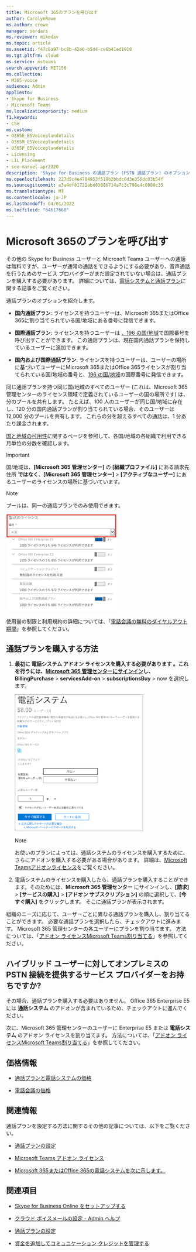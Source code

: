 ```yaml
---
title: Microsoft 365のプランを呼び出す
author: CarolynRowe
ms.author: crowe
manager: serdars
ms.reviewer: mikedav
ms.topic: article
ms.assetid: f47c6a97-bc8b-42e6-b5d4-ce6b41ed1918
ms.tgt.pltfrm: cloud
ms.service: msteams
search.appverid: MET150
ms.collection:
- M365-voice
audience: Admin
appliesto:
- Skype for Business
- Microsoft Teams
ms.localizationpriority: medium
f1.keywords:
- CSH
ms.custom:
- O365E_E5Voiceplandetails
- O365M_E5Voiceplandetails
- O365P_E5Voiceplandetails
- Licensing
- LIL_Placement
- seo-marvel-apr2020
description: 'Skype for Business の通話プラン (PSTN 通話プラン) のオプションと、組織のライセンスを取得する方法を確認します。 '
ms.openlocfilehash: 227d5c4e4784953f519b2bbdc8d3e356dc03b54f
ms.sourcegitcommit: e3a4df81721abe83886714a7c3c798e4c0888c35
ms.translationtype: MT
ms.contentlocale: ja-JP
ms.lasthandoff: 04/01/2022
ms.locfileid: "64617668"
---
```

# <a name="calling-plans-for-microsoft-365"></a>Microsoft 365のプランを呼び出す

その他の Skype for Business ユーザーと Microsoft Teams ユーザーへの通話は無料ですが、ユーザーが通常の通話をできるようにする必要があり、音声通話を行うためのサービス プロバイダーがまだ設定されていない場合は、通話プランを購入する必要があります。 詳細については、[電話システムと通話プラン](calling-plan-landing-page.md)に関する記事をご覧ください。
  
通話プランのオプションを紹介します。
  
- **国内通話プラン**: ライセンスを持つユーザーは、Microsoft 365またはOffice 365に割り当てられている国/地域にある番号に発信できます。

- **国際通話プラン**: ライセンスを持つユーザーは [、196 の国/地域](country-and-region-availability-for-audio-conferencing-and-calling-plans/users-can-make-outbound-calls-to-these-countries-and-regions.md)で国際番号を呼び出すことができます。 この通話プランは、現在国内通話プランを保持しているユーザーに追加できます。
    
- **国内および国際通話プラン**: ライセンスを持つユーザーは、ユーザーの場所に基づいてユーザーにMicrosoft 365またはOffice 365ライセンスが割り当てられている国/地域の番号と、[196 の国/地域](country-and-region-availability-for-audio-conferencing-and-calling-plans/users-can-make-outbound-calls-to-these-countries-and-regions.md)の国際番号に発信できます。

同じ通話プランを持つ同じ国/地域のすべてのユーザー (これは、Microsoft 365 管理センターのライセンス領域で定義されているユーザーの国の場所です) は、分のプールを共有します。 たとえば、100 人のユーザーが同じ国/地域に存在し、120 分の国内通話プランが割り当てられている場合、そのユーザーは 12,000 分のプールを共有します。 これらの分を超えるすべての通話は、1 分あたり課金されます。
    
[国と地域の可用性](country-and-region-availability-for-audio-conferencing-and-calling-plans/country-and-region-availability-for-audio-conferencing-and-calling-plans.md)に関するページを参照して、各国/地域の各組織で利用できる月単位の分数を確認します。
  
> [!IMPORTANT]
> 国/地域は、**[Microsoft 365 管理センター]** の **[組織プロファイル]** にある請求先住所 **ではなく**、**[Microsoft 365 管理センター]** > **[アクティブなユーザー]** にあるユーザーのライセンスの場所に基づいています。 

> [!NOTE]
> プールは、同一の通話プランでのみ使用できます。

![ユーザーのライセンスの場所のスクリーン ショット。](media/cc1e16d1-8a5e-43e0-99a3-dc991efdfbab.png)
  
使用量の制限と利用規約の詳細については、「[電話会議の無料のダイヤルアウト期間](complimentary-dial-out-period.md)」を参照してください。
  
## <a name="how-to-buy-a-calling-plan"></a>通話プランを購入する方法

1. <strong>最初に **電話システム</strong> アドオン ライセンスを購入する必要があります <strong>。これを行うには、[Microsoft 365 管理センターにサインイン](https://portal.office.com/adminportal/home?add=sub&amp;adminportal=1#/catalog)し、**</strong>**BillingPurchase** >  **servicesAdd-on** >  **subscriptionsBuy** >  now を選択します。
    
    ![音声通話プランを購入するためのオプションを示すスクリーンショット。](media/5893fca0-292c-4cdf-9b43-c507a8b44b74.png)
  
    > [!NOTE]
    > お使いのプランによっては、通話システムのライセンスを購入するために、さらにアドオンを購入する必要がある場合があります。 詳細は、[Microsoft Teamsアドオンライセンス](./teams-add-on-licensing/microsoft-teams-add-on-licensing.md)をご覧ください。
  
2. 電話システムのライセンスを購入したら、通話プランを購入することができます。そのためには、**Microsoft 365 管理センター** にサインインし、**[請求]** > **[サービスの購入]** > **[アドオン サブスクリプション]** の順に選択して、**[今すぐ購入]** をクリックします。 そこに通話プランが表示されます。
      
組織のニーズに応じて、ユーザーごとに異なる通話プランを購入し、割り当てることができます。 必要な通話プランを選択したら、チェックアウトに進みます。 Microsoft 365 管理センターの各ユーザーにプランを割り当てます。 方法については、「[アドオン ライセンスMicrosoft Teams割り当てる](./teams-add-on-licensing/microsoft-teams-add-on-licensing.md)」を参照してください。
  
## <a name="do-you-have-a-service-provider-that-provides-on-premises-pstn-connectivity-for-hybrid-users"></a>ハイブリッド ユーザーに対してオンプレミスの PSTN 接続を提供するサービス プロバイダーをお持ちですか?

その場合、通話プランを購入する必要はありません。 Office 365 Enterprise E5 には **通話システム** のアドオンが含まれているため、チェックアウトに進んでください。
  
次に、Microsoft 365 管理センターのユーザーに Enterprise E5 または **電話システム** のアドオン ライセンスを割り当てます。 方法については、「[アドオン ライセンスMicrosoft Teams割り当てる](./teams-add-on-licensing/microsoft-teams-add-on-licensing.md)」を参照してください。
  
## <a name="pricing-information"></a>価格情報

- [通話プランと電話システムの価格](https://www.microsoft.com/microsoft-365/microsoft-teams/voice-calling)
    
- [電話会議の価格](https://www.microsoft.com/microsoft-365/microsoft-teams/online-meetings)
    
## <a name="for-more-information"></a>関連情報

通話プランを設定する方法に関するその他の記事については、以下をご覧ください。
  
- [通話プランの設定](set-up-calling-plans.md)
    
- [Microsoft Teams アドオン ライセンス](./teams-add-on-licensing/microsoft-teams-add-on-licensing.md)
    
- [Microsoft 365またはOffice 365の電話システムを次に示します。](./here-s-what-you-get-with-phone-system.md)
    
   
## <a name="related-topics"></a>関連項目

- [Skype for Business Online をセットアップする](/SkypeForBusiness/set-up-skype-for-business-online/set-up-skype-for-business-online)
    
- [クラウド ボイスメールの設定 - Admin ヘルプ](set-up-phone-system-voicemail.md)
    
- [通話プランの設定](set-up-calling-plans.md)
    
- [資金を追加してコミュニケーション クレジットを管理する](add-funds-and-manage-communications-credits.md)

